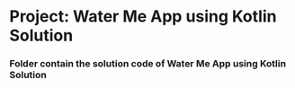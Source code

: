 # Project: Water Me App using Kotlin Solution
### Folder contain the solution code of Water Me App using Kotlin Solution
